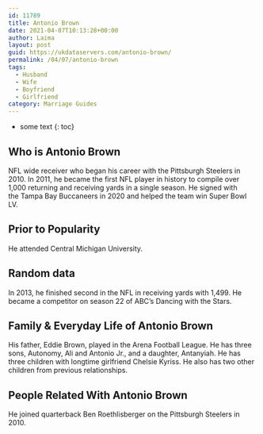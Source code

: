 ```yaml
---
id: 11789
title: Antonio Brown
date: 2021-04-07T10:13:28+00:00
author: Laima
layout: post
guid: https://ukdataservers.com/antonio-brown/
permalink: /04/07/antonio-brown
tags:
  - Husband
  - Wife
  - Boyfriend
  - Girlfriend
category: Marriage Guides
---
```


* some text
{: toc}


## Who is Antonio Brown
                  
                  
                  
NFL wide receiver who began his career with the Pittsburgh Steelers in 2010. In 2011, he became the first NFL player in history to compile over 1,000 returning and receiving yards in a single season. He signed with the Tampa Bay Buccaneers in 2020 and helped the team win Super Bowl LV.
                  
              
            
              
            
                
                
                
## Prior to Popularity
                  
                  
                  
He attended Central Michigan University.
                  
              
            
              
            
                
                
                
## Random data
                  
                  
                  
In 2013, he finished second in the NFL in receiving yards with 1,499. He became a competitor on season 22 of ABC&#8217;s Dancing with the Stars. 
                  
              
            
              
            
                
                
                
## Family & Everyday Life of Antonio Brown
                  
                  
                  
His father, Eddie Brown, played in the Arena Football League. He has three sons, Autonomy, Ali and Antonio Jr., and a daughter, Antanyiah. He has three children with longtime girlfriend Chelsie Kyriss. He also has two other children from previous relationships.
                  
              
            
              
            
                
                
                
## People Related With Antonio Brown
                  
                  
                  
He joined quarterback Ben Roethlisberger on the Pittsburgh Steelers in 2010.
                  
              
            
              
            
                
              
            
              
              
            
            
              
            
          
          
          